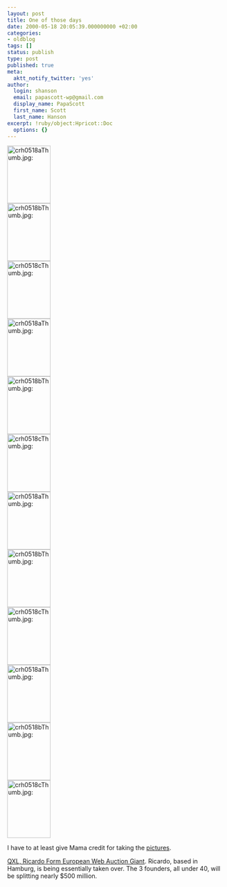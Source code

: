 ```yaml
---
layout: post
title: One of those days
date: 2000-05-18 20:05:39.000000000 +02:00
categories:
- oldblog
tags: []
status: publish
type: post
published: true
meta:
  aktt_notify_twitter: 'yes'
author:
  login: shanson
  email: papascott-wp@gmail.com
  display_name: PapaScott
  first_name: Scott
  last_name: Hanson
excerpt: !ruby/object:Hpricot::Doc
  options: {}
---
```

<p><a href="http://shanson.editthispage.com/stories/storyReader$241"><img src="http://www.papascott.de/wordpress/wp-content/uploads/2000/05/20000518013.jpg" height="133" width="100" border="0" alt="crh0518aThumb.jpg: " /></a><br />
<a href="http://shanson.editthispage.com/stories/storyReader$241"><img src="http://www.papascott.de/wordpress/wp-content/uploads/2000/05/20000518014.jpg" height="133" width="100" border="0" alt="crh0518bThumb.jpg: " /></a><br />
<a href="http://shanson.editthispage.com/stories/storyReader$241"><img src="http://www.papascott.de/wordpress/wp-content/uploads/2000/05/20000518015.jpg" height="133" width="100" border="0" alt="crh0518cThumb.jpg: " /></a><br />
<a href="http://shanson.editthispage.com/stories/storyReader$241"><img src="http://www.papascott.de/wordpress/wp-content/uploads/2000/05/20000518013.jpg" height="133" width="100" border="0" alt="crh0518aThumb.jpg: " /></a><br />
<a href="http://shanson.editthispage.com/stories/storyReader$241"><img src="http://www.papascott.de/wordpress/wp-content/uploads/2000/05/20000518014.jpg" height="133" width="100" border="0" alt="crh0518bThumb.jpg: " /></a><br />
<a href="http://shanson.editthispage.com/stories/storyReader$241"><img src="http://www.papascott.de/wordpress/wp-content/uploads/2000/05/20000518015.jpg" height="133" width="100" border="0" alt="crh0518cThumb.jpg: " /></a><br />
<a href="http://shanson.editthispage.com/stories/storyReader$241"><img src="http://www.papascott.de/wordpress/wp-content/uploads/2000/05/20000518013.jpg" height="133" width="100" border="0" alt="crh0518aThumb.jpg: " /></a><br />
<a href="http://shanson.editthispage.com/stories/storyReader$241"><img src="http://www.papascott.de/wordpress/wp-content/uploads/2000/05/20000518014.jpg" height="133" width="100" border="0" alt="crh0518bThumb.jpg: " /></a><br />
<a href="http://shanson.editthispage.com/stories/storyReader$241"><img src="http://www.papascott.de/wordpress/wp-content/uploads/2000/05/20000518015.jpg" height="133" width="100" border="0" alt="crh0518cThumb.jpg: " /></a><br />
<a href="http://shanson.editthispage.com/stories/storyReader$241"><img src="http://www.papascott.de/wordpress/wp-content/uploads/2000/05/20000518013.jpg" height="133" width="100" border="0" alt="crh0518aThumb.jpg: " /></a><br />
<a href="http://shanson.editthispage.com/stories/storyReader$241"><img src="http://www.papascott.de/wordpress/wp-content/uploads/2000/05/20000518014.jpg" height="133" width="100" border="0" alt="crh0518bThumb.jpg: " /></a><br />
<a href="http://shanson.editthispage.com/stories/storyReader$241"><img src="http://www.papascott.de/wordpress/wp-content/uploads/2000/05/20000518015.jpg" height="133" width="100" border="0" alt="crh0518cThumb.jpg: " /></a> </p>
<p>I have to at least give Mama credit for taking the <a href="http://shanson.editthispage.com/stories/storyReader$241">pictures</a>.</p>
<p><a href="http://dailynews.yahoo.com/h/is/20000516/bs/qxl_ricardo_form_european_web_auction_giant_1.html">QXL, Ricardo Form European Web Auction Giant</a>. Ricardo, based in Hamburg, is being essentially taken over. The 3 founders, all under 40, will be splitting nearly $500 million.</p>
